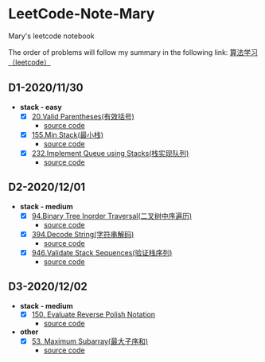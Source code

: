 # LeetCode-Note-Mary
Mary's leetcode notebook

The order of problems will follow my summary in the following link: [算法学习（leetcode）](https://www.wolai.com/b7YKFwn5UhuWzYJccAYNEf?theme=light)

## D1-2020/11/30
- **stack - easy**
   - [x] [20.Valid Parentheses(有效括号)](https://leetcode-cn.com/problems/valid-parentheses)
     - [source code](2020-11-30/valid-parantheses.js)
   - [x] [155.Min Stack(最小栈)](https://leetcode-cn.com/problems/min-stack)
     - [source code](2020-11-30/min-stack.js)
   - [x] [232.Implement Queue using Stacks(栈实现队列)](https://leetcode-cn.com/problems/implement-queue-using-stacks)
     - [source code](2020-11-30/Implement-Queue-using-Stacks.js)

## D2-2020/12/01
- **stack - medium**
  - [x] [94.Binary Tree Inorder Traversal(二叉树中序遍历)](https://leetcode-cn.com/problems/binary-tree-inorder-traversal)
    - [source code](2020-12-01/Binary-Tree-Inorder-Traversal.js)
  - [x] [394.Decode String(字符串解码)](https://leetcode-cn.com/problems/decode-string)  
    - [source code](2020-12-01/Decode-String.js)
  - [x] [946.Validate Stack Sequences(验证栈序列)](https://leetcode-cn.com/problems/validate-stack-sequences)
    - [source code](2020-12-01/Validate-Stack-Sequences.js)

## D3-2020/12/02
- **stack - medium**
  - [x] [150. Evaluate Reverse Polish Notation]()  
    - [source code](2020-12-02/Evaluate-Reverse-Polish-Notation.js)
- **other**
  - [x] [53. Maximum Subarray(最大子序和)](https://leetcode-cn.com/problems/maximum-subarray/)
    - [source code](2020-12-02/Maximum-Subarray.js)
